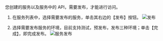 您创建的服务以及服务中的 API，需要发布，才能进行访问。

1. 在服务列表中，选择需要发布的服务，单击其右边的【发布】按钮。
![发布](https://i.imgur.com/u2b5FBa.png)

2. 选择需要发布服务的环境，目前支持测试，预发布，发布三种环境；单击【完成】，即完成发布。
![服务发布](https://i.imgur.com/Crc5rRz.png)
